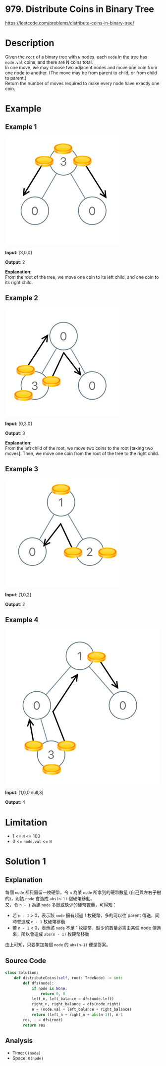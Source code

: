 # 979. Distribute Coins in Binary Tree
https://leetcode.com/problems/distribute-coins-in-binary-tree/

# Description
Given the `root` of a binary tree with `N` nodes, each `node` in the tree has `node.val` coins, and there are N coins total.  
In one move, we may choose two adjacent nodes and move one coin from one node to another.  (The move may be from parent to child, or from child to parent.)  
Return the number of moves required to make every node have exactly one coin.

# Example
## Example 1
![example1](asset/example1.png)

**Input**: [3,0,0]

**Output**: 2

**Explanation**:  
From the root of the tree, we move one coin to its left child, and one coin to its right child.

## Example 2
![example2](asset/example2.png)

**Input**: [0,3,0]

**Output**: 3

**Explanation**:  
From the left child of the root, we move two coins to the root [taking two moves].  Then, we move one coin from the root of the tree to the right child.

## Example 3
![example3](asset/example3.png)

**Input**: [1,0,2]

**Output**: 2

## Example 4
![example4](asset/example4.png)

**Input**: [1,0,0,null,3]

**Output**: 4

# Limitation
- 1 <= `N` <= 100
- 0 <= `node.val` <= `N`

# Solution 1
## Explanation
每個 `node` 都只需留一枚硬幣，令 `n` 為某 `node` 所拿到的硬幣數量 (自己與左右子樹的)，則該 `node` 會造成 `abs(n-1)` 個硬幣移動。  
又，令 `n - 1` 為該 `node` 多餘或缺少的硬幣數量，可得知：
- 若 `n - 1` > 0，表示該 `node` 擁有超過 1 枚硬幣，多的可以往 parent 傳送，同時會造成 `n - 1` 枚硬幣移動
- 若 `n - 1` < 0，表示該 `node` 不足 1 枚硬幣，缺少的數量必需由某個 node 傳過來，所以會造成 `abs(n - 1)` 枚硬幣移動

由上可知，只要累加每個 `node` 的 `abs(n-1)` 便是答案。

## Source Code
```python
class Solution:
    def distributeCoins(self, root: TreeNode) -> int:
        def dfs(node):
            if node is None:
                return 0, 0
            left_n, left_balance = dfs(node.left)
            right_n, right_balance = dfs(node.right)
            n = (node.val + left_balance + right_balance)
            return (left_n + right_n + abs(n-1)), n-1
        res, _ = dfs(root)
        return res
```

## Analysis
- Time: `O(node)`
- Space: `O(node)`
